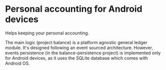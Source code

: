 Personal accounting for Android devices
=======================================

Helps keeping your personal accounting.

The main logic (project balance) is a platform agnostic general ledger module.
It's designed following an event sourced architecture. However, events persistence
(in the balance-persistence project) is implemented only for Android devices, as
it uses the SQLite database which comes with Android OS.
